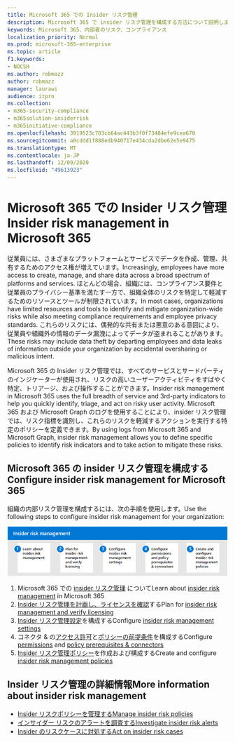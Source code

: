 ```yaml
---
title: Microsoft 365 での Insider リスク管理
description: Microsoft 365 で insider リスク管理を構成する方法について説明します。
keywords: Microsoft 365、内部者のリスク、コンプライアンス
localization_priority: Normal
ms.prod: microsoft-365-enterprise
ms.topic: article
f1.keywords:
- NOCSH
ms.author: robmazz
author: robmazz
manager: laurawi
audience: itpro
ms.collection:
- m365-security-compliance
- m365solution-insiderrisk
- m365initiative-compliance
ms.openlocfilehash: 3919523c703cb64ac443b3f0f73484efe9cea670
ms.sourcegitcommit: a0cddd1f888edb940717e434cda2dbe62e5e9475
ms.translationtype: MT
ms.contentlocale: ja-JP
ms.lasthandoff: 12/09/2020
ms.locfileid: "49613923"
---
```

# <a name="insider-risk-management-in-microsoft-365"></a><span data-ttu-id="4da33-104">Microsoft 365 での Insider リスク管理</span><span class="sxs-lookup"><span data-stu-id="4da33-104">Insider risk management in Microsoft 365</span></span>

<span data-ttu-id="4da33-105">従業員には、さまざまなプラットフォームとサービスでデータを作成、管理、共有するためのアクセス権が増えています。</span><span class="sxs-lookup"><span data-stu-id="4da33-105">Increasingly, employees have more access to create, manage, and share data across a broad spectrum of platforms and services.</span></span> <span data-ttu-id="4da33-106">ほとんどの場合、組織には、コンプライアンス要件と従業員のプライバシー基準を満たす一方で、組織全体のリスクを特定して軽減するためのリソースとツールが制限されています。</span><span class="sxs-lookup"><span data-stu-id="4da33-106">In most cases, organizations have limited resources and tools to identify and mitigate organization-wide risks while also meeting compliance requirements and employee privacy standards.</span></span> <span data-ttu-id="4da33-107">これらのリスクには、偶発的な共有または悪意のある意図により、従業員や組織外の情報のデータ漏洩によってデータが盗まれることがあります。</span><span class="sxs-lookup"><span data-stu-id="4da33-107">These risks may include data theft by departing employees and data leaks of information outside your organization by accidental oversharing or malicious intent.</span></span>

<span data-ttu-id="4da33-108">Microsoft 365 の Insider リスク管理では、すべてのサービスとサードパーティのインジケーターが使用され、リスクの高いユーザーアクティビティをすばやく特定、トリアージ、および操作することができます。</span><span class="sxs-lookup"><span data-stu-id="4da33-108">Insider risk management in Microsoft 365 uses the full breadth of service and 3rd-party indicators to help you quickly identify, triage, and act on risky user activity.</span></span> <span data-ttu-id="4da33-109">Microsoft 365 および Microsoft Graph のログを使用することにより、insider リスク管理では、リスク指標を識別し、これらのリスクを軽減するアクションを実行する特定のポリシーを定義できます。</span><span class="sxs-lookup"><span data-stu-id="4da33-109">By using logs from Microsoft 365 and Microsoft Graph, insider risk management allows you to define specific policies to identify risk indicators and to take action to mitigate these risks.</span></span>

## <a name="configure-insider-risk-management-for-microsoft-365"></a><span data-ttu-id="4da33-110">Microsoft 365 の insider リスク管理を構成する</span><span class="sxs-lookup"><span data-stu-id="4da33-110">Configure insider risk management for Microsoft 365</span></span>

<span data-ttu-id="4da33-111">組織の内部リスク管理を構成するには、次の手順を使用します。</span><span class="sxs-lookup"><span data-stu-id="4da33-111">Use the following steps to configure insider risk management for your organization:</span></span>

![Insider リスクソリューション insider リスク管理の手順](../media/ir-solution-ir-steps.png)

1. <span data-ttu-id="4da33-113">Microsoft 365 での [insider リスク管理](insider-risk-management.md) について</span><span class="sxs-lookup"><span data-stu-id="4da33-113">Learn about [insider risk management](insider-risk-management.md) in Microsoft 365</span></span>
2. <span data-ttu-id="4da33-114">[Insider リスク管理を計画し、ライセンスを確認](insider-risk-management-plan.md)する</span><span class="sxs-lookup"><span data-stu-id="4da33-114">Plan for [insider risk management and verify licensing](insider-risk-management-plan.md)</span></span>
3. <span data-ttu-id="4da33-115">[Insider リスク管理設定](insider-risk-management-settings.md)を構成する</span><span class="sxs-lookup"><span data-stu-id="4da33-115">Configure [insider risk management settings](insider-risk-management-settings.md)</span></span>
4. <span data-ttu-id="4da33-116">コネクタ & の[アクセス許可](insider-risk-management-configure.md#step-1-enable-permissions-for-insider-risk-management)と[ポリシーの前提条件](insider-risk-management-configure.md#step-3-configure-prerequisites-for-templates)を構成する</span><span class="sxs-lookup"><span data-stu-id="4da33-116">Configure [permissions](insider-risk-management-configure.md#step-1-enable-permissions-for-insider-risk-management) and [policy prerequisites & connectors](insider-risk-management-configure.md#step-3-configure-prerequisites-for-templates)</span></span>
5. <span data-ttu-id="4da33-117">[Insider リスク管理ポリシー](insider-risk-management-configure.md#step-5-create-an-insider-risk-management-policy)を作成および構成する</span><span class="sxs-lookup"><span data-stu-id="4da33-117">Create and configure [insider risk management policies](insider-risk-management-configure.md#step-5-create-an-insider-risk-management-policy)</span></span>

## <a name="more-information-about-insider-risk-management"></a><span data-ttu-id="4da33-118">Insider リスク管理の詳細情報</span><span class="sxs-lookup"><span data-stu-id="4da33-118">More information about insider risk management</span></span>

- [<span data-ttu-id="4da33-119">Insider リスクポリシーを管理する</span><span class="sxs-lookup"><span data-stu-id="4da33-119">Manage insider risk policies</span></span>](insider-risk-management-policies.md)
- [<span data-ttu-id="4da33-120">インサイダー リスクのアラートを調査する</span><span class="sxs-lookup"><span data-stu-id="4da33-120">Investigate insider risk alerts</span></span>](insider-risk-management-alerts.md)
- [<span data-ttu-id="4da33-121">Insider のリスクケースに対処する</span><span class="sxs-lookup"><span data-stu-id="4da33-121">Act on insider risk cases</span></span>](insider-risk-management-cases.md)